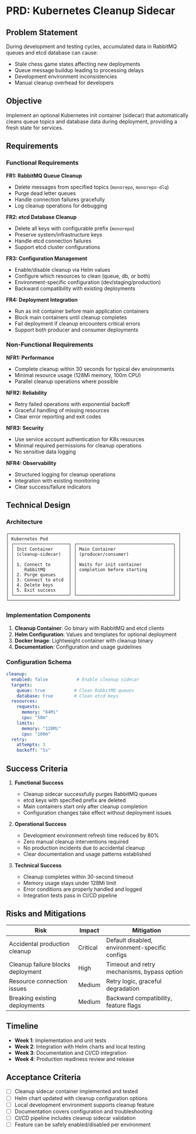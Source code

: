 # PRD: Kubernetes Cleanup Sidecar

## Problem Statement

During development and testing cycles, accumulated data in RabbitMQ queues and etcd database can cause:
- Stale chess game states affecting new deployments
- Queue message buildup leading to processing delays
- Development environment inconsistencies
- Manual cleanup overhead for developers

## Objective

Implement an optional Kubernetes init container (sidecar) that automatically cleans queue topics and database data during deployment, providing a fresh state for services.

## Requirements

### Functional Requirements

**FR1: RabbitMQ Queue Cleanup**
- Delete messages from specified topics (`monorepo`, `monorepo-dlq`)
- Purge dead letter queues
- Handle connection failures gracefully
- Log cleanup operations for debugging

**FR2: etcd Database Cleanup** 
- Delete all keys with configurable prefix (`monorepo`)
- Preserve system/infrastructure keys
- Handle etcd connection failures
- Support etcd cluster configurations

**FR3: Configuration Management**
- Enable/disable cleanup via Helm values
- Configure which resources to clean (queue, db, or both)
- Environment-specific configuration (dev/staging/production)
- Backward compatibility with existing deployments

**FR4: Deployment Integration**
- Run as init container before main application containers
- Block main containers until cleanup completes
- Fail deployment if cleanup encounters critical errors
- Support both producer and consumer deployments

### Non-Functional Requirements

**NFR1: Performance**
- Complete cleanup within 30 seconds for typical dev environments
- Minimal resource usage (128Mi memory, 100m CPU)
- Parallel cleanup operations where possible

**NFR2: Reliability**
- Retry failed operations with exponential backoff
- Graceful handling of missing resources
- Clear error reporting and exit codes

**NFR3: Security**
- Use service account authentication for K8s resources
- Minimal required permissions for cleanup operations
- No sensitive data logging

**NFR4: Observability**
- Structured logging for cleanup operations
- Integration with existing monitoring
- Clear success/failure indicators

## Technical Design

### Architecture

```
┌─────────────────────────────────────────────────────────────────┐
│ Kubernetes Pod                                                  │
│ ┌─────────────────────┐ ┌─────────────────────────────────────┐ │
│ │ Init Container      │ │ Main Container                      │ │
│ │ (cleanup-sidecar)   │ │ (producer/consumer)                 │ │
│ │                     │ │                                     │ │
│ │ 1. Connect to       │ │ Waits for init container            │ │
│ │    RabbitMQ         │ │ completion before starting          │ │
│ │ 2. Purge queues     │ │                                     │ │
│ │ 3. Connect to etcd  │ │                                     │ │
│ │ 4. Delete keys      │ │                                     │ │
│ │ 5. Exit success     │ │                                     │ │
│ └─────────────────────┘ └─────────────────────────────────────┘ │
└─────────────────────────────────────────────────────────────────┘
```

### Implementation Components

1. **Cleanup Container**: Go binary with RabbitMQ and etcd clients
2. **Helm Configuration**: Values and templates for optional deployment
3. **Docker Image**: Lightweight container with cleanup binary
4. **Documentation**: Configuration and usage guidelines

### Configuration Schema

```yaml
cleanup:
  enabled: false           # Enable cleanup sidecar
  targets:
    queue: true           # Clean RabbitMQ queues
    database: true        # Clean etcd keys
  resources:
    requests:
      memory: "64Mi"
      cpu: "50m"
    limits:
      memory: "128Mi" 
      cpu: "100m"
  retry:
    attempts: 3
    backoff: "5s"
```

## Success Criteria

1. **Functional Success**
   - Cleanup sidecar successfully purges RabbitMQ queues
   - etcd keys with specified prefix are deleted
   - Main containers start only after cleanup completion
   - Configuration changes take effect without deployment issues

2. **Operational Success**
   - Development environment refresh time reduced by 80%
   - Zero manual cleanup interventions required
   - No production incidents due to accidental cleanup
   - Clear documentation and usage patterns established

3. **Technical Success**
   - Cleanup completes within 30-second timeout
   - Memory usage stays under 128Mi limit
   - Error conditions are properly handled and logged
   - Integration tests pass in CI/CD pipeline

## Risks and Mitigations

| Risk | Impact | Mitigation |
|------|--------|------------|
| Accidental production cleanup | Critical | Default disabled, environment-specific configs |
| Cleanup failure blocks deployment | High | Timeout and retry mechanisms, bypass option |
| Resource connection issues | Medium | Retry logic, graceful degradation |
| Breaking existing deployments | Medium | Backward compatibility, feature flags |

## Timeline

- **Week 1**: Implementation and unit tests
- **Week 2**: Integration with Helm charts and local testing  
- **Week 3**: Documentation and CI/CD integration
- **Week 4**: Production readiness review and release

## Acceptance Criteria

- [ ] Cleanup sidecar container implemented and tested
- [ ] Helm chart updated with cleanup configuration options
- [ ] Local development environment supports cleanup feature
- [ ] Documentation covers configuration and troubleshooting
- [ ] CI/CD pipeline includes cleanup sidecar validation
- [ ] Feature can be safely enabled/disabled per environment